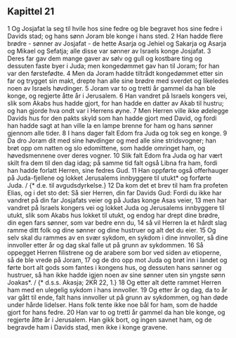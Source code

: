## Kapittel 21

1 Og Josjafat la seg til hvile hos sine fedre og ble begravet hos sine fedre i Davids stad; og hans sønn Joram ble konge i hans sted.
2 Han hadde flere brødre - sønner av Josjafat - de hette Asarja og Jehiel og Sakarja og Asarja og Mikael og Sefatja; alle disse var sønner av Israels konge Josjafat.
3 Deres far gav dem mange gaver av sølv og gull og kostbare ting og dessuten faste byer i Juda; men kongedømmet gav han til Joram; for han var den førstefødte.
4 Men da Joram hadde tiltrådt kongedømmet etter sin far og trygget sin makt, drepte han alle sine brødre med sverdet og likeledes noen av Israels høvdinger.
5 Joram var to og tretti år gammel da han ble konge, og regjerte åtte år i Jerusalem.
6 Han vandret på Israels kongers vei, slik som Akabs hus hadde gjort, for han hadde en datter av Akab til hustru; og han gjorde hva ondt var i Herrens øyne.
7 Men Herren ville ikke ødelegge Davids hus for den pakts skyld som han hadde gjort med David, og fordi han hadde sagt at han ville la en lampe brenne for ham og hans sønner gjennom alle tider.
8 I hans dager falt Edom fra Juda og tok seg en konge.
9 Da dro Joram dit med sine høvdinger og med alle sine stridsvogner; han brøt opp om natten og slo edomittene, som hadde omringet ham, og høvedsmennene over deres vogner.
10 Slik falt Edom fra Juda og har vært skilt fra dem til den dag idag; på samme tid falt også Libna fra ham, fordi han hadde forlatt Herren, sine fedres Gud.
11 Han oppførte også offerhauger på Juda-fjellene og lokket Jerusalems innbyggere til utukt* og forførte Juda. / {* d.e. til avgudsdyrkelse.}
12 Da kom det et brev til ham fra profeten Elias, og i det sto det: Så sier Herren, din far Davids Gud: Fordi du ikke har vandret på din far Josjafats veier og på Judas konge Asas veier,
13 men har vandret på Israels kongers vei og lokket Juda og Jerusalems innbyggere til utukt, slik som Akabs hus lokket til utukt, og endog har drept dine brødre, din egen fars sønner, som var bedre enn du,
14 så vil Herren la et hårdt slag ramme ditt folk og dine sønner og dine hustruer og alt det du eier.
15 Og selv skal du rammes av en svær sykdom, en sykdom i dine innvoller, så dine innvoller etter år og dag skal falle ut på grunn av sykdommen.
16 Så oppegget Herren filistrene og de arabere som bor ved siden av etioperne, så de ble vrede på Joram,
17 og de dro opp mot Juda og brøt inn i landet og førte bort alt gods som fantes i kongens hus, og dessuten hans sønner og hustruer, så han ikke hadde igjen noen av sine sønner uten sin yngste sønn Joakas*. / {* d.s.s. Akasja; 2KR 22, 1.}
18 Og etter alt dette rammet Herren ham med en ulegelig sykdom i hans innvoller.
19 Og etter år og dag, da to år var gått til ende, falt hans innvoller ut på grunn av sykdommen, og han døde under hårde lidelser. Hans folk tente ikke noe bål for ham, som de hadde gjort for hans fedre.
20 Han var to og tretti år gammel da han ble konge, og regjerte åtte år i Jerusalem. Han gikk bort, og ingen savnet ham, og de begravde ham i Davids stad, men ikke i konge gravene.
